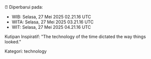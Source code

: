 ⏰ Diperbarui pada:
- WIB: Selasa, 27 Mei 2025 02.21.16 UTC
- WITA: Selasa, 27 Mei 2025 03.21.16 UTC
- WIT: Selasa, 27 Mei 2025 04.21.16 UTC

Kutipan Inspiratif:
"The technology of the time dictated the way things looked."


Kategori: technology

